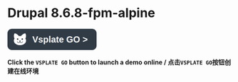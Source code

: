 # Drupal 8.6.8-fpm-alpine

<a href="https://www.vsplate.com/?docker-compose=https://github.com/vsplate/dcenvs/drupal/8.6.8-fpm-alpine"><img alt="VSPLATE GO" src="https://raw.githubusercontent.com/vsplate/images/master/vsgo_btn.png" width="200px"></a>

**Click the `VSPLATE GO` button to launch a demo online / 点击`VSPLATE GO`按钮创建在线环境**